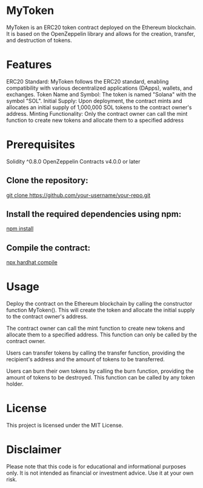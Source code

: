 # MyToken
MyToken is an ERC20 token contract deployed on the Ethereum blockchain. It is based on the OpenZeppelin library and allows for the creation, transfer, and destruction of tokens.

# Features
ERC20 Standard: MyToken follows the ERC20 standard, enabling compatibility with various decentralized applications (DApps), wallets, and exchanges.
Token Name and Symbol: The token is named "Solana" with the symbol "SOL".
Initial Supply: Upon deployment, the contract mints and allocates an initial supply of 1,000,000 SOL tokens to the contract owner's address.
Minting Functionality: Only the contract owner can call the mint function to create new tokens and allocate them to a specified address
# Prerequisites
Solidity ^0.8.0
OpenZeppelin Contracts v4.0.0 or later
## Clone the repository:
[git clone https://github.com/your-username/your-repo.git
](url)

## Install the required dependencies using npm:
[npm install
](url)
## Compile the contract:
[npx hardhat compile
](url)
# Usage
Deploy the contract on the Ethereum blockchain by calling the constructor function MyToken(). This will create the token and allocate the initial supply to the contract owner's address.

The contract owner can call the mint function to create new tokens and allocate them to a specified address. This function can only be called by the contract owner.

Users can transfer tokens by calling the transfer function, providing the recipient's address and the amount of tokens to be transferred.

Users can burn their own tokens by calling the burn function, providing the amount of tokens to be destroyed. This function can be called by any token holder.
# License
This project is licensed under the MIT License.

# Disclaimer
Please note that this code is for educational and informational purposes only. It is not intended as financial or investment advice. Use it at your own risk.

